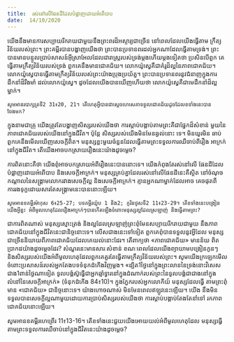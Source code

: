 ```yaml
---
title:  រស់នៅលើផែនដីដែលបំផ្លាញដោយអំពើបាប
date:  14/10/2020
---
```


យើងនឹងមានការសប្បាយរីករាយជាមួយនឹងព្រះពរដ៏អស្ចារ្យជាច្រើន នៅពេលដែលយើងធ្វើតាម ក្រឹត្យវិន័យរបស់ព្រះ។ ព្រះគម្ពីរបានបង្ហាញយើងថា ព្រះបានប្រទានពរដល់អ្នកណាដែលធ្វើតាមទ្រង់។ ព្រះបានមានបន្ទូលប្រាប់សាសន៍អ៊ីស្រាអែលដែលជារាស្ត្ររបស់ទ្រង់ម្តងហើយម្តងទៀតថា ប្រសិនបើពួក គេ ធ្វើតាមក្រឹត្យវិន័យរបស់ទ្រង់ ពួកគេនឹងមានជោគជ័យ។ លោកយ៉ូស្វេគឺជាគំរូដ៏ល្អនៃភាពជោគជ័យ។ លោកយ៉ូស្វេបានធ្វើតាមក្រឹត្យវិន័យរបស់ព្រះយ៉ាងប្រុងប្រយ័ត្ន។ ព្រះបានប្រទានពរនូវជំនាញក្នុងការដឹកនាំដ៏រឹងមាំ ដល់លោកយ៉ូស្វេ។ ដូចដែលយើងបានឃើញហើយថា លោកយ៉ូស្វេគឺជាមេដឹកនាំដ៏ល្អម្នាក់។

`សូមអានរបាក្សត្រទី2 31៖20, 21។ តើហេតុអ្វីបានជាសេ្តចហេសេគាទទួលជោគជ័យដូចដែលខទាំងនេះបានចែងមក?`

ក្នុងនាមជាគ្រូ យើងត្រូវតែបង្ហាញសិស្សរបស់យើងថា ការស្តាប់បង្គាប់តាមព្រះគឺជាផ្នែកដ៏សំខាន់ មួយនៃភាពជោគជ័យរបស់យើងនៅក្នុងជីវិត។ ប៉ុន្តែ សិស្សរបស់យើងមិនមែនឆ្ងល់នោះ ទេ។ មិនយូរមិន ឆាប់ពួកគេនឹងមើលឃើញសេចក្តីពិត។ មនុស្សខ្លះមួយចំនួនដែលធ្វើតាមព្រះទទួលការឈឺចាប់ពីរឿង អាក្រក់នៅក្នុងជីវិត។ តើយើងអាចបកស្រាយរឿងនេះយ៉ាងដូចម្តេច?

ការពិតនោះគឺថា យើងពុំអាចបកស្រាយអំពីរឿងនេះបាននោះទេ។ យើងកំពុងតែរស់នៅលើ ផែនដីដែលបំផ្លាញដោយអំពើបាប និងសេចក្តីអាក្រក់។ មនុស្សគ្រប់គ្នាដែលរស់នៅលើផែនដីនេះគឺស្ថិត នៅចំណុចកណ្តាលនៃសង្គ្រាមលោករវាងសេចក្តីល្អ និងសេចក្តីអាក្រក់។ គ្មានអ្នកណាម្នាក់ដែលអាច គេចផុតពីការរងទុក្ខដោយសារតែសង្គ្រាមនេះបាននោះឡើយ។

`សូមអានខគម្ពីរម៉ាកុស 6៖25-27; បទគម្ពីរយ៉ូប 1 និង2; កូរិនថូសទី2 11៖23-29។ តើខទាំងនេះបង្រៀនយើងអ្វីខ្លះ អំពីមូលហេតុដែលរឿងអាក្រក់ៗបានកើតឡើងចំពោះមនុស្សល្អដែលស្រឡាញ់ និងធ្វើតាមព្រះ?`

ជាការពិតណាស់ មនុស្សស្មោះត្រង់ និងល្អដែលស្រឡាញ់ព្រះពុំមែនសប្បាយរីករាយជាមួយ នឹងភាពជោគជ័យនៅក្នុងជីវិតនេះជានិច្ចនោះទេ។ លើសជាងនេះទៅទៀត ពួកគេពុំបានទទួលនូវអ្វីដែល មនុស្សជាច្រើននិយាយពីភាពជោគជ័យដែលគេយល់នោះដែរ។ តើពាក្យថា «ភាពជោគជ័យ» មានន័យ ពិតប្រាកដយ៉ាងដូចម្តេចដែរ? សំណួរនេះមានសារៈសំខាន់ ខណៈពេលដែលយើងព្យាយាមបង្រៀនកូនៗ និងសិស្សរបស់យើងអំពីមូលហេតុដែលពួកគេគួរតែធ្វើតាមក្រឹត្យវិន័យរបស់ព្រះ។ សូមយើងក្រឡេកមើលចំពោះប្រសាសន៍របស់អ្នកតែងបទទំនុកដំកើងវិញម្តង។ «ដ្បិត1ថ្ងៃនៅក្នុងព្រះលាននៃទ្រង់នោះវិសេសជាង1ពាន់ថ្ងៃណាទៀត ទូលបង្គំស៊ូធ្វើជាអ្នកឆ្មាំទ្វារនៅក្នុងដំណាក់របស់ព្រះនៃទូលបង្គំជាជាងនៅក្នុងលំនៅនៃសេចក្តីអាក្រក់» (ទំនុកដំកើង 84៖10)។ ក្នុងភ្នែករបស់អ្នកលោកីយ៍ មនុស្សដែលធ្វើ តាមព្រះពុំមាន «ជោគជ័យ» ជានិច្ចនោះទេ។ យ៉ាងហោចណាស់ មិនមែនពេលឥឡូវនេះឡើយ។ យើង នឹងមិនទទួលបានសេចក្តីល្អណាមួយដោយការប្រាប់សិស្សរបស់យើងថា ការស្តាប់បង្គាប់តែងតែនាំទៅ រកភាពជោគជ័យនោះឡើយ។

សូមអានខគម្ពីរហេព្រើរ 11៖13-16។ តើខទាំងនេះជួយយើងអោយយល់អំពីមូលហេតុដែល មនុស្សធ្វើតាមព្រះទទួលការឈឺចាប់នៅក្នុងជីវិតនេះយ៉ាងដូចម្តេច?